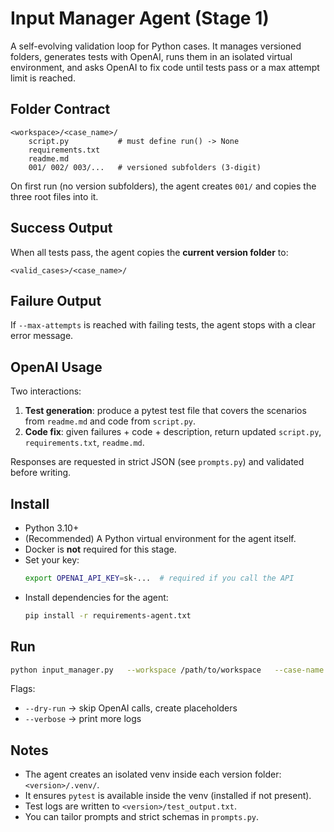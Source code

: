 
# Input Manager Agent (Stage 1)

A self-evolving validation loop for Python cases. It manages versioned folders, generates tests with OpenAI, runs them in an isolated virtual environment, and asks OpenAI to fix code until tests pass or a max attempt limit is reached.

## Folder Contract

```
<workspace>/<case_name>/
    script.py           # must define run() -> None
    requirements.txt
    readme.md
    001/ 002/ 003/...   # versioned subfolders (3-digit)
```

On first run (no version subfolders), the agent creates `001/` and copies the three root files into it.

## Success Output

When all tests pass, the agent copies the **current version folder** to:
```
<valid_cases>/<case_name>/
```

## Failure Output

If `--max-attempts` is reached with failing tests, the agent stops with a clear error message.

## OpenAI Usage

Two interactions:
1. **Test generation**: produce a pytest test file that covers the scenarios from `readme.md` and code from `script.py`.
2. **Code fix**: given failures + code + description, return updated `script.py`, `requirements.txt`, `readme.md`.

Responses are requested in strict JSON (see `prompts.py`) and validated before writing.

## Install

- Python 3.10+
- (Recommended) A Python virtual environment for the agent itself.
- Docker is **not** required for this stage.
- Set your key:
  ```bash
  export OPENAI_API_KEY=sk-...  # required if you call the API
  ```
- Install dependencies for the agent:
  ```bash
  pip install -r requirements-agent.txt
  ```

## Run

```bash
python input_manager.py   --workspace /path/to/workspace   --case-name demo_case   --valid-cases /path/to/valid   --max-attempts 4   --model gpt-4o-mini
```

Flags:
- `--dry-run` → skip OpenAI calls, create placeholders
- `--verbose` → print more logs

## Notes

- The agent creates an isolated venv inside each version folder: `<version>/.venv/`.
- It ensures `pytest` is available inside the venv (installed if not present).
- Test logs are written to `<version>/test_output.txt`.
- You can tailor prompts and strict schemas in `prompts.py`.
